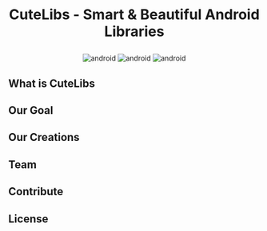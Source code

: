 <h1><p align="center">CuteLibs - Smart & Beautiful Android Libraries</p></h1>

<p align="center"> <img src="https://img.shields.io/badge/platform-Android-red.svg?style=for-the-badge" alt="android" /> <img src="https://img.shields.io/badge/language-Java-green.svg?style=for-the-badge" alt="android" /> <img src="https://img.shields.io/badge/distribution-Jitpack-blue.svg?style=for-the-badge" alt="android" /> </p> 

## What is CuteLibs

## Our Goal

## Our Creations

## Team

## Contribute

## License
